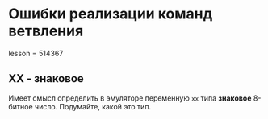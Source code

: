 # Ошибки реализации команд ветвления

lesson = 514367

## ХХ - знаковое

Имеет смысл определить в эмуляторе переменную `хх` типа **знаковое** 8-битное число. Подумайте, какой это тип.